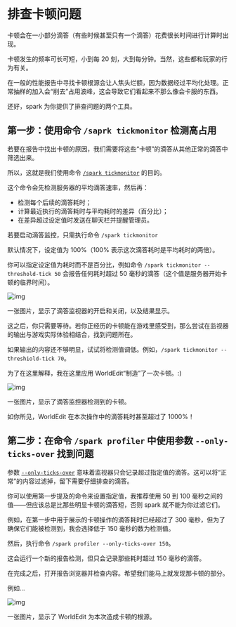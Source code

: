 # 排查卡顿问题

卡顿会在一小部分滴答（有些时候甚至只有一个滴答）花费很长时间进行计算时出现。

卡顿发生的频率可长可短，小到每 20 刻，大到每分钟。当然，这些都和玩家的行为有关。

在一般的性能报告中寻找卡顿根源会让人焦头烂额，因为数据经过平均化处理。正常抽样的加入会“削去”占用波峰，这会导致它们看起来不那么像会卡服的东西。

还好，spark 为你提供了排查问题的两个工具。

## 第一步：使用命令 `/saprk tickmonitor` 检测高占用

若要在报告中找出卡顿的原因，我们需要将这些“卡顿”的滴答从其他正常的滴答中筛选出来。

所以，这就是我们使用命令 [`/spark tickmonitor`](https://spark.lucko.me/docs/Command-Usage#spark-tickmonitor) 的目的。

这个命令会先检测服务器的平均滴答速率，然后再：


* 检测每个后续的滴答耗时；
* 计算最近执行的滴答耗时与平均耗时的差异（百分比）；
* 在差异超过设定值时发送在聊天栏并提醒管理员。

若要启动滴答监控，只需执行命令 `/spark tickmonitor`

默认情况下，设定值为 100%（100% 表示这次滴答耗时是平均耗时的两倍）。

你可以指定设定值为耗时而不是百分比，例如命令 `/spark tickmonitor --threshold-tick 50` 会报告任何耗时超过 50 毫秒的滴答（这个值是服务器开始卡顿的临界时间）。

![img](https://s11.ax1x.com/2023/12/23/pi7wk0x.png)

一张图片，显示了滴答监视器的开启和关闭，以及结果显示。

这之后，你只需要等待。若你正经历的卡顿能在游戏里感受到，那么尝试在监视器的输出与游戏实际体验相结合，找到问题所在。

如果输出的内容还不够明显，试试将检测值调低。例如，`/spark tickmonitor --threshiold-tick 70`。

为了在这里解释，我在这里应用 WorldEdit“制造”了一次卡顿。:)

![img](https://s11.ax1x.com/2023/12/23/pi70dPO.png)

一张图片，显示了滴答监控器检测到的卡顿。

如你所见，WorldEdit 在本次操作中的滴答耗时甚至超过了 1000%！

## 第二步：在命令 `/spark profiler` 中使用参数 `--only-ticks-over` 找到问题

参数 [`--only-ticks-over`](https://spark.lucko.me/docs/Command-Usage#spark-profiler) 意味着监视器只会记录超过指定值的滴答。这可以将“正常”的内容过滤掉，留下需要仔细排查的滴答。

你可以使用第一步提及的命令来设置指定值，我推荐使用 50 到 100 毫秒之间的值——但应该总是比那些明显卡顿的滴答短，否则 spark 就不能为你过滤它们。

例如，在第一步中用于展示的卡顿操作的滴答耗时已经超过了 300 毫秒，但为了确保它们能被检测到，我会选择低于 150 毫秒的数为检测值。

然后，执行命令 `/spark profiler --only-ticks-over 150`。

这会运行一个新的报告检测，但只会记录那些耗时超过 150 毫秒的滴答。

在完成之后，打开报告浏览器并检查内容。希望我们能马上就发现那卡顿的部分。

例如...

![img](https://s11.ax1x.com/2023/12/23/pi7BypF.png)

一张图片，显示了 WorldEdit 为本次造成卡顿的根源。
